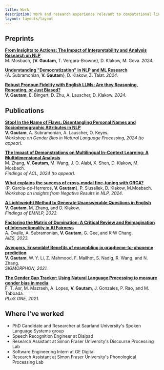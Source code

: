```yaml
---
title: Work
description: Work and research experience relevant to computational linguistics and NLP
layout: layouts/layout
---
```


## Preprints

**[From Insights to Actions: The Impact of Interpretability and Analysis Research on NLP](https://arxiv.org/abs/2406.12618)**<br>
M. Mosbach, {**V. Gautam**, T. Vergara-Browne}, D. Klakow, M. Geva. _2024._<br>

**[Understanding "Democratization" in NLP and ML Research](https://arxiv.org/abs/2406.11598)**<br>
{A. Subramonian, **V. Gautam**}, D. Klakow, Z. Talat. _2024._<br>

**[Robust Pronoun Fidelity with English LLMs: Are they Reasoning, Repeating, or Just Biased?](https://arxiv.org/abs/2404.03134)**<br>
**V. Gautam**, E. Bingert, D. Zhu, A. Lauscher, D. Klakow. _2024._<br>

## Publications

**[Stop! In the Name of Flaws: Disentangling Personal Names and Sociodemographic Attributes in NLP](https://arxiv.org/abs/2405.17159)**<br>
**V. Gautam**, A. Subramonian, A. Lauscher, O. Keyes.<br>
_Workshop on Gender Bias in Natural Language Processing, 2024 (to appear)._<br>

**[The Impact of Demonstrations on Multilingual In-Context Learning: A Multidimensional Analysis](https://arxiv.org/abs/2402.12976)**<br>
M. Zhang, **V. Gautam**, M. Wang, J. O. Alabi, X. Shen, D. Klakow, M. Mosbach.<br>
_Findings of ACL, 2024 (to appear)._<br>

**[What explains the success of cross-modal fine-tuning with ORCA?](https://aclanthology.org/2024.insights-1.2/)**<br>
{P. García-de-Herreros, **V. Gautam**}, P. Slusallek, D. Klakow, M.Mosbach.<br>
_Workshop on Insights from Negative Results in NLP, 2024._

**[A Lightweight Method to Generate Unanswerable Questions in English](https://aclanthology.org/2023.findings-emnlp.491/)**<br>
**V. Gautam**, M. Zhang, and D. Klakow.<br>
_Findings of EMNLP, 2023._

**[Factoring the Matrix of Domination: A Critical Review and Reimagination of Intersectionality in AI Fairness](https://dl.acm.org/doi/10.1145/3600211.3604705)**<br>
A. Ovalle, A. Subramonian, **V. Gautam**, G. Gee, and K-W Chang.<br>
_AIES, 2023._

**[Avengers, Ensemble! Benefits of ensembling in grapheme-to-phoneme prediction](https://aclanthology.org/2021.sigmorphon-1.16/)**<br>
**V. Gautam**, W. Y. Li, Z. Mahmood, F. Mailhot, S. Nadig, R. Wang, and N. Zhang.<br>
_SIGMORPHON, 2021._

**[The Gender Gap Tracker: Using Natural Language Processing to measure gender bias in media](https://journals.plos.org/plosone/article?id=10.1371/journal.pone.0245533)**<br>
F. T. Asr, M. Mazraeh, A. Lopes, **V. Gautam**, J. Gonzales, P. Rao, and M. Taboada.<br>
_PLoS ONE, 2021._

## Where I've worked

- PhD Candidate and Researcher at Saarland University's Spoken Language Systems group
- Speech Recognition Engineer at Dialpad
- Research Assistant at Simon Fraser University's Discourse Processing Lab
- Software Engineering Intern at GE Digital
- Research Assistant at Simon Fraser University's Phonological Processing Lab

